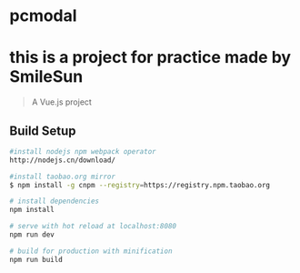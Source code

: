 # pcmodal
# this is a project for practice made by SmileSun
> A Vue.js project

## Build Setup

``` bash
#install nodejs npm webpack operator
http://nodejs.cn/download/

#install taobao.org mirror
$ npm install -g cnpm --registry=https://registry.npm.taobao.org

# install dependencies
npm install

# serve with hot reload at localhost:8080
npm run dev

# build for production with minification
npm run build


